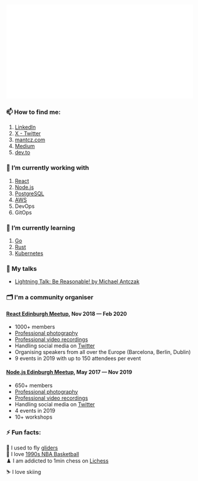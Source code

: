![Welcome](welcome.svg)

### 📫 How to find me:

1. [LinkedIn](https://www.linkedin.com/in/mantcz/)
2. [X - Twitter](https://twitter.com/_mantcz)
3. [mantcz.com](https://www.mantcz.com/)
4. [Medium](https://medium.com/@mantcz)
5. [dev.to](https://dev.to/mantcz)

### 🔭 I’m currently working with

1. [React](https://react.dev/)
2. [Node.js](https://nodejs.org/en)
3. [PostgreSQL](https://www.postgresql.org/)
4. [AWS](https://aws.amazon.com/)
5. DevOps
6. GitOps

### 🌱 I’m currently learning

1. [Go](https://go.dev/)
2. [Rust](https://www.rust-lang.org/)
3. [Kubernetes](https://kubernetes.io/)

### 🎤 My talks

- [Lightning Talk: Be Reasonable! by Michael Antczak
  ](https://www.youtube.com/watch?v=2PxVeQ1KGf4)

### 🗂️ I'm a community organiser

#### [React Edinburgh Meetup](https://www.meetup.com/react-edinburgh/), Nov 2018 — Feb 2020

- 1000+ members
- [Professional photography](https://www.meetup.com/react-edinburgh/photos/)
- [Professional video recordings](https://www.youtube.com/@reactedinburgh4262)
- Handling social media on [Twitter](https://twitter.com/ReactEdinburgh)
- Organising speakers from all over the Europe (Barcelona, Berlin, Dublin)
- 9 events in 2019 with up to 150 attendees per event

#### [Node.js Edinburgh Meetup](https://www.meetup.com/nodejs-edinburgh/), May 2017 — Nov 2019

- 650+ members
- [Professional photography](https://www.meetup.com/nodejs-edinburgh/photos/29769817/)
- [Professional video recordings](https://www.youtube.com/@nodejsedinburgh9419)
- Handling social media on [Twitter](https://twitter.com/NodejsEdinburgh)
- 4 events in 2019
- 10+ workshops

### ⚡ Fun facts:

🛫 I used to fly [gliders](https://youtu.be/VHpUfRXmRXE?si=5C-w7FuAtpqilBjJ&t=248)\
🏀 I love [1990s NBA Basketball](https://www.youtube.com/watch?v=E7mMhPNpSiM)\
♟️ I am addicted to 1min chess on [Lichess](https://lichess.org/)\
⛷️ I love skiing

<!--
**mantcz/mantcz** is a ✨ _special_ ✨ repository because its `README.md` (this file) appears on your GitHub profile.

Here are some ideas to get you started:



- 👯 I’m looking to collaborate on ...
- 🤔 I’m looking for help with ...
- 💬 Ask me about ...
- 📫 How to reach me: ...
- 😄 Pronouns: ...
- ⚡ Fun fact: ...
-->
